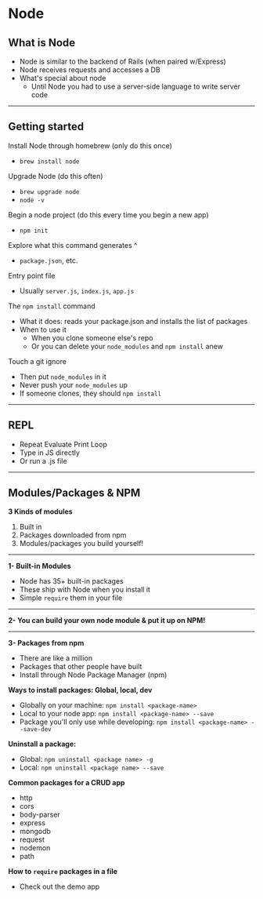 
# Node 


## What is Node
- Node is similar to the backend of Rails (when paired w/Express)
- Node receives requests and accesses a DB 
- What's special about node
  - Until Node you had to use a server-side language to write server code 


---


## Getting started 

Install Node through homebrew (only do this once)
- `brew install node` 

Upgrade Node (do this often)
- `brew upgrade node`
- `node -v`

Begin a node project (do this every time you begin a new app)
- `npm init` 

Explore what this command generates ^
- `package.json`, etc.

Entry point file
- Usually `server.js`, `index.js`, `app.js`

The `npm install` command
- What it does: reads your package.json and installs the list of packages
- When to use it  
  - When you clone someone else's repo
  - Or you can delete your `node_modules` and `npm install` anew 

Touch a git ignore
- Then put `node_modules` in it 
- Never push your `node_modules` up
- If someone clones, they should `npm install`


---


## REPL
- Repeat Evaluate Print Loop 
- Type in JS directly
- Or run a .js file 


---


## Modules/Packages & NPM

**3 Kinds of modules**
1. Built in
1. Packages downloaded from npm 
1. Modules/packages you build yourself! 


---


**1- Built-in Modules**
- Node has 35+ built-in packages
- These ship with Node when you install it
- Simple `require` them in your file  


---

**2- You can build your own node module & put it up on NPM!**


---


**3- Packages from npm**
- There are like a million 
- Packages that other people have built 
- Install through Node Package Manager (npm)

**Ways to install packages: Global, local, dev**
- Globally on your machine: `npm install <package-name>`
- Local to your node app: `npm install <package-name> --save`
- Package you'll only use while developing: `npm install <package-name> --save-dev` 

**Uninstall a package:**
- Global: `npm uninstall <package name> -g` 
- Local: `npm uninstall <package name> --save`

**Common packages for a CRUD app**
- http
- cors
- body-parser
- express
- mongodb
- request
- nodemon
- path

**How to `require` packages in a file** 
- Check out the demo app 

